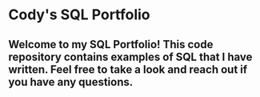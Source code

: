 # Cody's SQL Portfolio
## Welcome to my SQL Portfolio! This code repository contains examples of SQL that I have written. Feel free to take a look and reach out if you have any questions.
